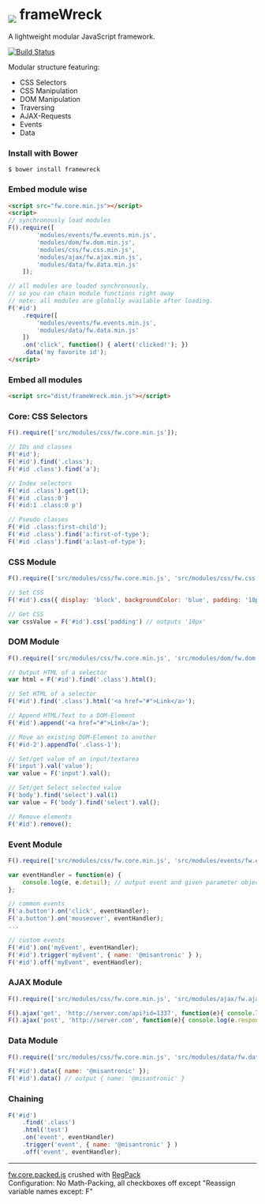<h1><img src="https://raw.githubusercontent.com/google/material-design-icons/master/action/2x_web/ic_dashboard_black_24dp.png" valign="bottom"> frameWreck</h1>

A lightweight modular JavaScript framework.

[![Build Status](https://travis-ci.org/misantronic/frameWreck.svg?branch=master)](https://travis-ci.org/misantronic/frameWreck)

Modular structure featuring:
 - CSS Selectors
 - CSS Manipulation
 - DOM Manipulation
 - Traversing
 - AJAX-Requests
 - Events
 - Data

### Install with Bower
```shell
$ bower install framewreck
```

### Embed module wise
```html
<script src="fw.core.min.js"></script>
<script>
// synchronously load modules 
F().require([
		'modules/events/fw.events.min.js',
		'modules/dom/fw.dom.min.js',
		'modules/css/fw.css.min.js',
		'modules/ajax/fw.ajax.min.js',
		'modules/data/fw.data.min.js'
	]);	

// all modules are loaded synchronously, 
// so you can chain module functions right away
// note: all modules are globally available after loading.
F('#id')
	.require([
		'modules/events/fw.events.min.js',
		'modules/data/fw.data.min.js'
	])
	.on('click', function() { alert('clicked!'); })
	.data('my favorite id');
</script>
```

### Embed all modules
```html
<script src="dist/frameWreck.min.js"></script>
```


### Core: CSS Selectors
```javascript
F().require(['src/modules/css/fw.core.min.js']);

// IDs and classes
F('#id');
F('#id').find('.class');
F('#id .class').find('a');

// Index selectors
F('#id .class').get(1);
F('#id .class:0')
F('#id:1 .class:0 p')

// Pseudo classes
F('#id .class:first-child');
F('#id .class').find('a:first-of-type');
F('#id .class').find('a:last-of-type');
```

### CSS Module
```javascript
F().require(['src/modules/css/fw.core.min.js', 'src/modules/css/fw.css.min.js']);

// Set CSS
F('#id').css({ display: 'block', backgroundColor: 'blue', padding: '10px' });

// Get CSS
var cssValue = F('#id').css('padding') // outputs '10px'
```

### DOM Module
```javascript
F().require(['src/modules/css/fw.core.min.js', 'src/modules/dom/fw.dom.min.js']);

// Output HTML of a selector
var html = F('#id').find('.class').html();

// Set HTML of a selector
F('#id').find('.class').html('<a href="#">Link</a>');

// Append HTML/Text to a DOM-Element
F('#id').append('<a href="#">Link</a>');

// Move an existing DOM-Element to another
F('#id-2').appendTo('.class-1');

// Set/get value of an input/textarea
F('input').val('value');
var value = F('input').val();

// Set/get Select selected value
F('body').find('select').val(1)
var value = F('body').find('select').val();

// Remove elements
F('#id').remove();
```

### Event Module
```javascript
F().require(['src/modules/css/fw.core.min.js', 'src/modules/events/fw.events.min.js']);

var eventHandler = function(e) {
	console.log(e, e.detail); // output event and given parameter object
};

// common events
F('a.button').on('click', eventHandler);
F('a.button').on('mouseover', eventHandler);
...

// custom events
F('#id').on('myEvent', eventHandler);
F('#id').trigger('myEvent', { name: '@misantronic' } );
F('#id').off('myEvent', eventHandler);
```

### AJAX Module
```javascript
F().require(['src/modules/css/fw.core.min.js', 'src/modules/ajax/fw.ajax.min.js']);

F().ajax('get', 'http://server.com/api?id=1337', function(e){ console.log(e.responseText) });
F().ajax('post', 'http://server.com', function(e){ console.log(e.responseText) }, { name: '@misantronic' });
```

### Data Module
```javascript
F().require(['src/modules/css/fw.core.min.js', 'src/modules/data/fw.data.min.js']);

F('#id').data({ name: '@misantronic' });
F('#id').data() // output { name: '@misantronic' }
```

### Chaining
```javascript
F('#id')
	.find('.class')
	.html('test')
	.on('event', eventHandler)
	.trigger('event', { name: '@misantronic' } )
	.off('event', eventHandler);
```

---


[fw.core.packed.js] crushed with [RegPack]<br>
Configuration: No Math-Packing, all checkboxes off except "Reassign variable names except: F" 

[fw.core.packed.js]:https://github.com/misantronic/min/blob/master/framewreck/fw.core.packed.js
[RegPack]:http://siorki.github.io/regPack.html